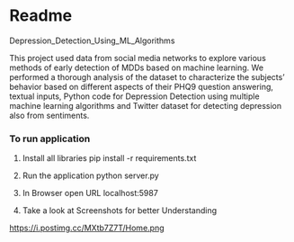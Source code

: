 # Readme
Depression_Detection_Using_ML_Algorithms

This project used data from social media networks to explore various methods of early detection of
MDDs based on machine learning. We performed a thorough analysis of the dataset to
characterize the subjects’ behavior based on different aspects of their PHQ9 question answering,
textual inputs, Python code for Depression Detection using multiple machine learning algorithms
and Twitter dataset for detecting depression also from sentiments.

### To run application

1. Install all libraries
   pip install -r requirements.txt

2. Run the application
   python server.py

3. In Browser open URL localhost:5987
4. Take a look at Screenshots for better Understanding


https://i.postimg.cc/MXtb7Z7T/Home.png
